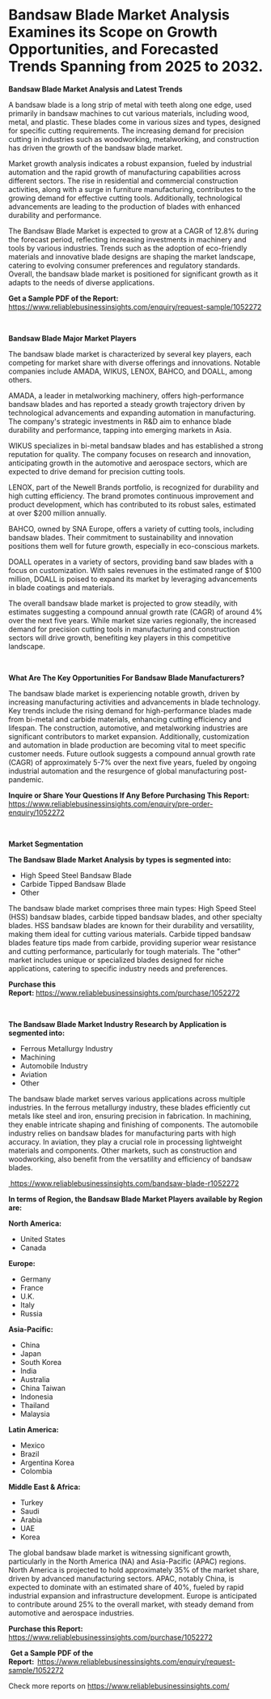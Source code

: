 <p><h1>Bandsaw Blade Market Analysis Examines its Scope on Growth Opportunities, and Forecasted Trends Spanning from 2025 to 2032.</h1></p><p><strong>Bandsaw Blade Market Analysis and Latest Trends</strong></p>
<p><p>A bandsaw blade is a long strip of metal with teeth along one edge, used primarily in bandsaw machines to cut various materials, including wood, metal, and plastic. These blades come in various sizes and types, designed for specific cutting requirements. The increasing demand for precision cutting in industries such as woodworking, metalworking, and construction has driven the growth of the bandsaw blade market.</p><p>Market growth analysis indicates a robust expansion, fueled by industrial automation and the rapid growth of manufacturing capabilities across different sectors. The rise in residential and commercial construction activities, along with a surge in furniture manufacturing, contributes to the growing demand for effective cutting tools. Additionally, technological advancements are leading to the production of blades with enhanced durability and performance.</p><p>The Bandsaw Blade Market is expected to grow at a CAGR of 12.8% during the forecast period, reflecting increasing investments in machinery and tools by various industries. Trends such as the adoption of eco-friendly materials and innovative blade designs are shaping the market landscape, catering to evolving consumer preferences and regulatory standards. Overall, the bandsaw blade market is positioned for significant growth as it adapts to the needs of diverse applications.</p></p>
<p><strong>Get a Sample PDF of the Report:&nbsp;</strong> <a href="https://www.reliablebusinessinsights.com/enquiry/request-sample/1052272?utm_campaign=3568&utm_medium=2&utm_source=Github&utm_content=ia&utm_term=04042025&utm_id=bandsaw-blade">https://www.reliablebusinessinsights.com/enquiry/request-sample/1052272</a></p>
<p>&nbsp;</p>
<p><strong>Bandsaw Blade Major Market Players</strong></p>
<p><p>The bandsaw blade market is characterized by several key players, each competing for market share with diverse offerings and innovations. Notable companies include AMADA, WIKUS, LENOX, BAHCO, and DOALL, among others.</p><p>AMADA, a leader in metalworking machinery, offers high-performance bandsaw blades and has reported a steady growth trajectory driven by technological advancements and expanding automation in manufacturing. The company's strategic investments in R&D aim to enhance blade durability and performance, tapping into emerging markets in Asia.</p><p>WIKUS specializes in bi-metal bandsaw blades and has established a strong reputation for quality. The company focuses on research and innovation, anticipating growth in the automotive and aerospace sectors, which are expected to drive demand for precision cutting tools.</p><p>LENOX, part of the Newell Brands portfolio, is recognized for durability and high cutting efficiency. The brand promotes continuous improvement and product development, which has contributed to its robust sales, estimated at over $200 million annually.</p><p>BAHCO, owned by SNA Europe, offers a variety of cutting tools, including bandsaw blades. Their commitment to sustainability and innovation positions them well for future growth, especially in eco-conscious markets.</p><p>DOALL operates in a variety of sectors, providing band saw blades with a focus on customization. With sales revenues in the estimated range of $100 million, DOALL is poised to expand its market by leveraging advancements in blade coatings and materials.</p><p>The overall bandsaw blade market is projected to grow steadily, with estimates suggesting a compound annual growth rate (CAGR) of around 4% over the next five years. While market size varies regionally, the increased demand for precision cutting tools in manufacturing and construction sectors will drive growth, benefiting key players in this competitive landscape.</p></p>
<p>&nbsp;</p>
<p><strong>What Are The Key Opportunities For Bandsaw Blade Manufacturers?</strong></p>
<p><p>The bandsaw blade market is experiencing notable growth, driven by increasing manufacturing activities and advancements in blade technology. Key trends include the rising demand for high-performance blades made from bi-metal and carbide materials, enhancing cutting efficiency and lifespan. The construction, automotive, and metalworking industries are significant contributors to market expansion. Additionally, customization and automation in blade production are becoming vital to meet specific customer needs. Future outlook suggests a compound annual growth rate (CAGR) of approximately 5-7% over the next five years, fueled by ongoing industrial automation and the resurgence of global manufacturing post-pandemic.</p></p>
<p><strong>Inquire or Share Your Questions If Any Before Purchasing This Report:</strong> <a href="https://www.reliablebusinessinsights.com/enquiry/pre-order-enquiry/1052272?utm_campaign=3568&utm_medium=2&utm_source=Github&utm_content=ia&utm_term=04042025&utm_id=bandsaw-blade">https://www.reliablebusinessinsights.com/enquiry/pre-order-enquiry/1052272</a></p>
<p>&nbsp;</p>
<p><strong>Market Segmentation</strong></p>
<p><strong>The Bandsaw Blade Market Analysis by types is segmented into:</strong></p>
<p><ul><li>High Speed Steel Bandsaw Blade</li><li>Carbide Tipped Bandsaw Blade</li><li>Other</li></ul></p>
<p><p>The bandsaw blade market comprises three main types: High Speed Steel (HSS) bandsaw blades, carbide tipped bandsaw blades, and other specialty blades. HSS bandsaw blades are known for their durability and versatility, making them ideal for cutting various materials. Carbide tipped bandsaw blades feature tips made from carbide, providing superior wear resistance and cutting performance, particularly for tough materials. The "other" market includes unique or specialized blades designed for niche applications, catering to specific industry needs and preferences.</p></p>
<p><strong>Purchase this Report:&nbsp;</strong><a href="https://www.reliablebusinessinsights.com/purchase/1052272?utm_campaign=3568&utm_medium=2&utm_source=Github&utm_content=ia&utm_term=04042025&utm_id=bandsaw-blade">https://www.reliablebusinessinsights.com/purchase/1052272</a></p>
<p>&nbsp;</p>
<p><strong>The Bandsaw Blade Market Industry Research by Application is segmented into:</strong></p>
<p><ul><li>Ferrous Metallurgy Industry</li><li>Machining</li><li>Automobile Industry</li><li>Aviation</li><li>Other</li></ul></p>
<p><p>The bandsaw blade market serves various applications across multiple industries. In the ferrous metallurgy industry, these blades efficiently cut metals like steel and iron, ensuring precision in fabrication. In machining, they enable intricate shaping and finishing of components. The automobile industry relies on bandsaw blades for manufacturing parts with high accuracy. In aviation, they play a crucial role in processing lightweight materials and components. Other markets, such as construction and woodworking, also benefit from the versatility and efficiency of bandsaw blades.</p></p>
<p><a href="https://www.reliablebusinessinsights.com/bandsaw-blade-r1052272?utm_campaign=3568&utm_medium=2&utm_source=Github&utm_content=ia&utm_term=04042025&utm_id=bandsaw-blade">&nbsp;https://www.reliablebusinessinsights.com/bandsaw-blade-r1052272</a></p>
<p><strong>In terms of Region, the Bandsaw Blade Market Players available by Region are:</strong></p>
<p>
    <p> <strong> North America: </strong>
        <ul>
            <li>United States</li>
            <li>Canada</li>
        </ul>
        </p> 
    <p> <strong> Europe: </strong>
        <ul>
            <li>Germany</li>
            <li>France</li>
            <li>U.K.</li>
            <li>Italy</li>
            <li>Russia</li>
        </ul>
        </p> 
    <p> <strong> Asia-Pacific: </strong>
        <ul>
            <li>China</li>
            <li>Japan</li>
            <li>South Korea</li>
            <li>India</li>
            <li>Australia</li>
            <li>China Taiwan</li>
            <li>Indonesia</li>
            <li>Thailand</li>
            <li>Malaysia</li>
        </ul>
        </p> 
    <p> <strong> Latin America: </strong>
        <ul>
            <li>Mexico</li>
            <li>Brazil</li>
            <li>Argentina Korea</li>
            <li>Colombia</li>
        </ul>
        </p> 
    <p> <strong> Middle East & Africa: </strong>
        <ul>
            <li>Turkey</li>
            <li>Saudi</li>
            <li>Arabia</li>
            <li>UAE</li>
            <li>Korea</li>
        </ul>
    </p>
    </p>
<p><p>The global bandsaw blade market is witnessing significant growth, particularly in the North America (NA) and Asia-Pacific (APAC) regions. North America is projected to hold approximately 35% of the market share, driven by advanced manufacturing sectors. APAC, notably China, is expected to dominate with an estimated share of 40%, fueled by rapid industrial expansion and infrastructure development. Europe is anticipated to contribute around 25% to the overall market, with steady demand from automotive and aerospace industries.</p></p>
<p><strong>Purchase this Report: </strong><a href="https://www.reliablebusinessinsights.com/purchase/1052272?utm_campaign=3568&utm_medium=2&utm_source=Github&utm_content=ia&utm_term=04042025&utm_id=bandsaw-blade">https://www.reliablebusinessinsights.com/purchase/1052272</a></p>
<p>&nbsp;<strong>Get a Sample PDF of the Report:&nbsp;&nbsp;</strong><a href="https://www.reliablebusinessinsights.com/enquiry/request-sample/1052272?utm_campaign=3568&utm_medium=2&utm_source=Github&utm_content=ia&utm_term=04042025&utm_id=bandsaw-blade">https://www.reliablebusinessinsights.com/enquiry/request-sample/1052272</a></p>
<p><strong></strong></p>
<p>Check more reports on <a href="https://www.reliablebusinessinsights.com/?utm_campaign=3568&utm_medium=2&utm_source=Github&utm_content=ia&utm_term=04042025&utm_id=bandsaw-blade">https://www.reliablebusinessinsights.com/</a></p>